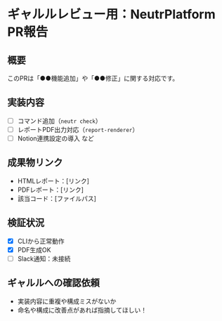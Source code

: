 # ギャルルレビュー用：NeutrPlatform PR報告

## 概要
このPRは「●●機能追加」や「●●修正」に関する対応です。

## 実装内容
- [ ] コマンド追加（`neutr check`）
- [ ] レポートPDF出力対応（`report-renderer`）
- [ ] Notion連携設定の導入 など

## 成果物リンク
- HTMLレポート：[リンク]
- PDFレポート：[リンク]
- 該当コード：[ファイルパス]

## 検証状況
- [x] CLIから正常動作
- [x] PDF生成OK
- [ ] Slack通知：未接続

## ギャルルへの確認依頼
- 実装内容に重複や構成ミスがないか
- 命名や構成に改善点があれば指摘してほしい！
